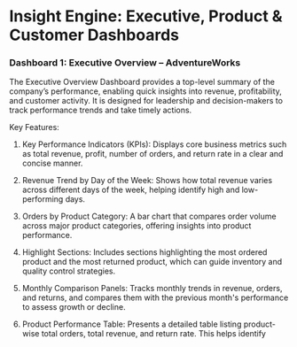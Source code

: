 # Insight Engine: Executive, Product & Customer Dashboards
### Dashboard 1: Executive Overview – AdventureWorks  

The Executive Overview Dashboard provides a top-level summary of the company’s performance, enabling quick insights into revenue, profitability, and customer activity. It is designed for leadership and decision-makers to track performance trends and take timely actions.

Key Features:
1. Key Performance Indicators (KPIs):
Displays core business metrics such as total revenue, profit, number of orders, and return rate in a clear and concise manner.

2. Revenue Trend by Day of the Week:
Shows how total revenue varies across different days of the week, helping identify high and low-performing days.

3. Orders by Product Category:
A bar chart that compares order volume across major product categories, offering insights into product performance.

4. Highlight Sections:
Includes sections highlighting the most ordered product and the most returned product, which can guide inventory and quality control strategies.

5. Monthly Comparison Panels:
Tracks monthly trends in revenue, orders, and returns, and compares them with the previous month's performance to assess growth or decline.

6. Product Performance Table:
Presents a detailed table listing product-wise total orders, total revenue, and return rate. This helps identify
